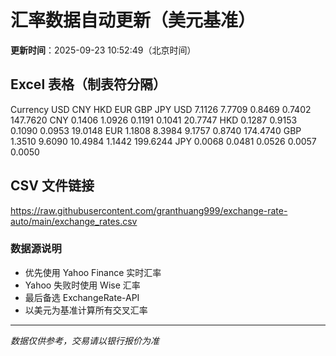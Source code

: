 # 汇率数据自动更新（美元基准）

**更新时间**：2025-09-23 10:52:49（北京时间）

## Excel 表格（制表符分隔）

Currency	USD	CNY	HKD	EUR	GBP	JPY
USD		7.1126	7.7709	0.8469	0.7402	147.7620
CNY	0.1406		1.0926	0.1191	0.1041	20.7747
HKD	0.1287	0.9153		0.1090	0.0953	19.0148
EUR	1.1808	8.3984	9.1757		0.8740	174.4740
GBP	1.3510	9.6090	10.4984	1.1442		199.6244
JPY	0.0068	0.0481	0.0526	0.0057	0.0050	

## CSV 文件链接

https://raw.githubusercontent.com/granthuang999/exchange-rate-auto/main/exchange_rates.csv

### 数据源说明
- 优先使用 Yahoo Finance 实时汇率
- Yahoo 失败时使用 Wise 汇率
- 最后备选 ExchangeRate-API
- 以美元为基准计算所有交叉汇率

---
*数据仅供参考，交易请以银行报价为准*